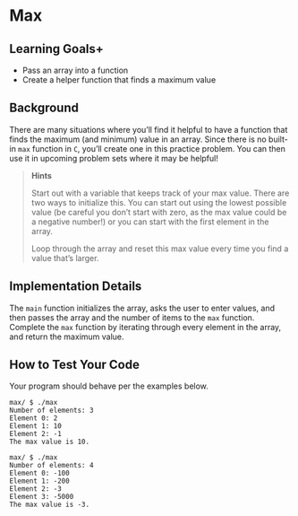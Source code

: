 # Max

## Learning Goals+

- Pass an array into a function
- Create a helper function that finds a maximum value

## Background

There are many situations where you’ll find it helpful to have a function that finds the maximum (and minimum) value in an array. Since there is no built-in ``max`` function in ``C``, you’ll create one in this practice problem. You can then use it in upcoming problem sets where it may be helpful!

> **Hints**
>
> Start out with a variable that keeps track of your max value. There are two ways to initialize this. You can start out using the lowest possible value (be careful you don’t start with zero, as the max value could be a negative number!) or you can start with the first element in the array.
>
> Loop through the array and reset this max value every time you find a value that’s larger.

## Implementation Details

The ``main`` function initializes the array, asks the user to enter values, and then passes the array and the number of items to the ``max`` function. Complete the ``max`` function by iterating through every element in the array, and return the maximum value.

## How to Test Your Code

Your program should behave per the examples below.

```
max/ $ ./max
Number of elements: 3
Element 0: 2
Element 1: 10
Element 2: -1
The max value is 10.
```

```
max/ $ ./max
Number of elements: 4
Element 0: -100
Element 1: -200
Element 2: -3
Element 3: -5000
The max value is -3.
```